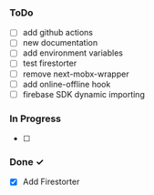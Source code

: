 ### ToDo

- [ ] add github actions
- [ ] new documentation
- [ ] add environment variables
- [ ] test firestorter
- [ ] remove next-mobx-wrapper
- [ ] add online-offline hook
- [ ] firebase SDK dynamic importing

### In Progress

- [ ]

### Done ✓

- [x] Add Firestorter
